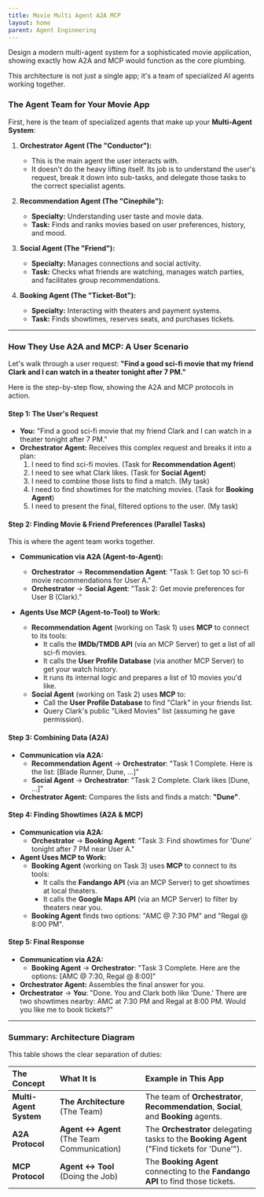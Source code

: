 ```yaml
---
title: Movie Multi Agent A2A MCP
layout: home
parent: Agent Engineering
---
```


Design a modern multi-agent system for a sophisticated movie application, showing exactly how A2A and MCP would function as the core plumbing.

This architecture is not just a single app; it's a team of specialized AI agents working together.

### The Agent Team for Your Movie App

First, here is the team of specialized agents that make up your **Multi-Agent System**:

1.  **Orchestrator Agent (The "Conductor"):**
    * This is the main agent the user interacts with.
    * It doesn't do the heavy lifting itself. Its job is to understand the user's request, break it down into sub-tasks, and delegate those tasks to the correct specialist agents.

2.  **Recommendation Agent (The "Cinephile"):**
    * **Specialty:** Understanding user taste and movie data.
    * **Task:** Finds and ranks movies based on user preferences, history, and mood.

3.  **Social Agent (The "Friend"):**
    * **Specialty:** Manages connections and social activity.
    * **Task:** Checks what friends are watching, manages watch parties, and facilitates group recommendations.

4.  **Booking Agent (The "Ticket-Bot"):**
    * **Specialty:** Interacting with theaters and payment systems.
    * **Task:** Finds showtimes, reserves seats, and purchases tickets.

---

### How They Use A2A and MCP: A User Scenario

Let's walk through a user request: **"Find a good sci-fi movie that my friend Clark and I can watch in a theater tonight after 7 PM."**

Here is the step-by-step flow, showing the A2A and MCP protocols in action.

#### **Step 1: The User's Request**

* **You:** "Find a good sci-fi movie that my friend Clark and I can watch in a theater tonight after 7 PM."
* **Orchestrator Agent:** Receives this complex request and breaks it into a plan:
    1.  I need to find sci-fi movies. (Task for **Recommendation Agent**)
    2.  I need to see what Clark likes. (Task for **Social Agent**)
    3.  I need to combine those lists to find a match. (My task)
    4.  I need to find showtimes for the matching movies. (Task for **Booking Agent**)
    5.  I need to present the final, filtered options to the user. (My task)

#### **Step 2: Finding Movie & Friend Preferences (Parallel Tasks)**

This is where the agent team works together.

* **Communication via A2A (Agent-to-Agent):**
    * **Orchestrator** → **Recommendation Agent**: "Task 1: Get top 10 sci-fi movie recommendations for User A."
    * **Orchestrator** → **Social Agent**: "Task 2: Get movie preferences for User B (Clark)."

* **Agents Use MCP (Agent-to-Tool) to Work:**
    * **Recommendation Agent** (working on Task 1) uses **MCP** to connect to its tools:
        * It calls the **IMDb/TMDB API** (via an MCP Server) to get a list of all sci-fi movies.
        * It calls the **User Profile Database** (via another MCP Server) to get your watch history.
        * It runs its internal logic and prepares a list of 10 movies you'd like.
    * **Social Agent** (working on Task 2) uses **MCP** to:
        * Call the **User Profile Database** to find "Clark" in your friends list.
        * Query Clark's public "Liked Movies" list (assuming he gave permission).

#### **Step 3: Combining Data (A2A)**

* **Communication via A2A:**
    * **Recommendation Agent** → **Orchestrator**: "Task 1 Complete. Here is the list: [Blade Runner, Dune, ...]"
    * **Social Agent** → **Orchestrator**: "Task 2 Complete. Clark likes [Dune, ...]"
* **Orchestrator Agent:** Compares the lists and finds a match: **"Dune"**.

#### **Step 4: Finding Showtimes (A2A & MCP)**

* **Communication via A2A:**
    * **Orchestrator** → **Booking Agent**: "Task 3: Find showtimes for 'Dune' tonight after 7 PM near User A."
* **Agent Uses MCP to Work:**
    * **Booking Agent** (working on Task 3) uses **MCP** to connect to its tools:
        * It calls the **Fandango API** (via an MCP Server) to get showtimes at local theaters.
        * It calls the **Google Maps API** (via an MCP Server) to filter by theaters near you.
    * **Booking Agent** finds two options: "AMC @ 7:30 PM" and "Regal @ 8:00 PM".

#### **Step 5: Final Response**

* **Communication via A2A:**
    * **Booking Agent** → **Orchestrator**: "Task 3 Complete. Here are the options: [AMC @ 7:30, Regal @ 8:00]"
* **Orchestrator Agent:** Assembles the final answer for you.
* **Orchestrator** → **You**: "Done. You and Clark both like 'Dune.' There are two showtimes nearby: AMC at 7:30 PM and Regal at 8:00 PM. Would you like me to book tickets?"

---

### Summary: Architecture Diagram

This table shows the clear separation of duties:

| **The Concept** | **What It Is** | **Example in This App** |
| :--- | :--- | :--- |
| **Multi-Agent System** | **The Architecture** (The Team) | The team of **Orchestrator**, **Recommendation**, **Social**, and **Booking** agents. |
| **A2A Protocol** | **Agent ↔ Agent** (The Team Communication) | The **Orchestrator** delegating tasks to the **Booking Agent** ("Find tickets for 'Dune'"). |
| **MCP Protocol** | **Agent ↔ Tool** (Doing the Job) | The **Booking Agent** connecting to the **Fandango API** to find those tickets. |